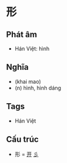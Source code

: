 # 形

## Phát âm
* Hán Việt: hình

## Nghĩa
* (khai mao)
* (n) hình, hình dáng

## Tags
* Hán Việt

## Cấu trúc
* 形 = [开](开.md) [彡](彡.md)

<script>window.HANZI_FIELD='形';</script>
